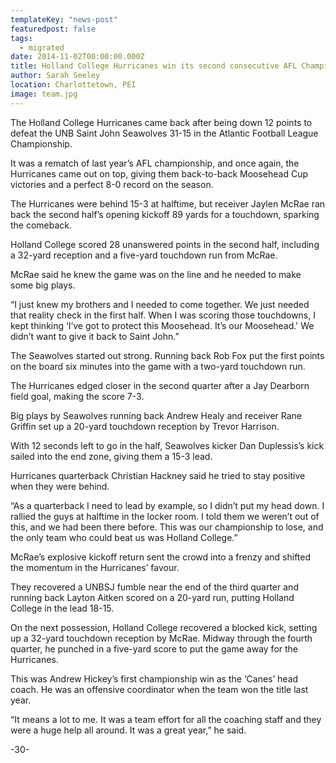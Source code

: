 ```yaml
---
templateKey: "news-post"
featuredpost: false
tags:
  - migrated
date: 2014-11-02T00:00:00.000Z
title: Holland College Hurricanes win its second consecutive AFL Championship
author: Sarah Seeley
location: Charlottetown, PEI
image: team.jpg
---
```


The Holland College Hurricanes came back after being down 12 points to defeat the UNB Saint John Seawolves 31-15 in the Atlantic Football League Championship.
 

It was a rematch of last year’s AFL championship, and once again, the Hurricanes came out on top, giving them back-to-back Moosehead Cup victories and a perfect 8-0 record on the season.
 

The Hurricanes were behind 15-3 at halftime, but receiver Jaylen McRae ran back the second half’s opening kickoff 89 yards for a touchdown, sparking the comeback.
 

Holland College scored 28 unanswered points in the second half, including a 32-yard reception and a five-yard touchdown run from McRae.
 

McRae said he knew the game was on the line and he needed to make some big plays.
 

“I just knew my brothers and I needed to come together. We just needed that reality check in the first half. When I was scoring those touchdowns, I kept thinking ‘I’ve got to protect this Moosehead. It’s our Moosehead.' We didn’t want to give it back to Saint John.”
 

The Seawolves started out strong. Running back Rob Fox put the first points on the board six minutes into the game with a two-yard touchdown run.
 

The Hurricanes edged closer in the second quarter after a Jay Dearborn field goal, making the score 7-3.
 

Big plays by Seawolves running back Andrew Healy and receiver Rane Griffin set up a 20-yard touchdown reception by Trevor Harrison.
 

With 12 seconds left to go in the half, Seawolves kicker Dan Duplessis’s kick sailed into the end zone, giving them a 15-3 lead.
 

Hurricanes quarterback Christian Hackney said he tried to stay positive when they were behind.
 

“As a quarterback I need to lead by example, so I didn’t put my head down. I rallied the guys at halftime in the locker room. I told them we weren’t out of this, and we had been there before. This was our championship to lose, and the only team who could beat us was Holland College.”
 

McRae’s explosive kickoff return sent the crowd into a frenzy and shifted the momentum in the Hurricanes’ favour.

They recovered a UNBSJ fumble near the end of the third quarter and running back Layton Aitken scored on a 20-yard run, putting Holland College in the lead 18-15.
 

On the next possession, Holland College recovered a blocked kick, setting up a 32-yard touchdown reception by McRae. Midway through the fourth quarter, he punched in a five-yard score to put the game away for the Hurricanes.
 

This was Andrew Hickey’s first championship win as the ‘Canes’ head coach. He was an offensive coordinator when the team won the title last year.
 

“It means a lot to me. It was a team effort for all the coaching staff and they were a huge help all around. It was a great year,” he said.
 

-30-